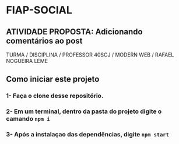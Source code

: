 # FIAP-SOCIAL
## ATIVIDADE PROPOSTA: Adicionando comentários ao post

TURMA / DISCIPLINA / PROFESSOR
40SCJ / MODERN WEB / RAFAEL NOGUEIRA LEME

## Como iniciar este projeto

### 1- Faça o clone desse repositório.
### 2- Em um terminal, dentro da pasta do projeto digite o camando `npm i`
### 3- Após a instalaçao das dependências, digite `npm start`
